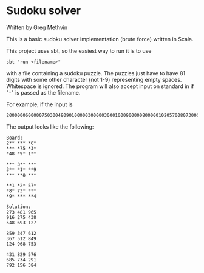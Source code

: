 # Sudoku solver #

Written by Greg Methvin

This is a basic sudoku solver implementation (brute force) written in Scala.

This project uses sbt, so the easiest way to run it is to use

    sbt "run <filename>"

with a file containing a sudoku puzzle. The puzzles just have to have 81
digits with some other character (not 1-9) representing empty spaces.
Whitespace is ignored. The program will also accept input on standard in if
"-" is passed as the filename.

For example, if the input is

    200000060000075030048090100000300000300010009000008000001020570080730000090000004

The output looks like the following:

    Board:
    2** *** *6*
    *** *75 *3*
    *48 *9* 1**

    *** 3** ***
    3** *1* **9
    *** **8 ***

    **1 *2* 57*
    *8* 73* ***
    *9* *** **4

    Solution:
    273 481 965
    916 275 438
    548 693 127

    859 347 612
    367 512 849
    124 968 753

    431 829 576
    685 734 291
    792 156 384

